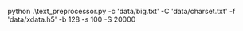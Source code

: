 python .\text_preprocessor.py -c 'data/big.txt' -C 'data/charset.txt' -f 'data/xdata.h5' -b 128 -s 100 -S 20000

